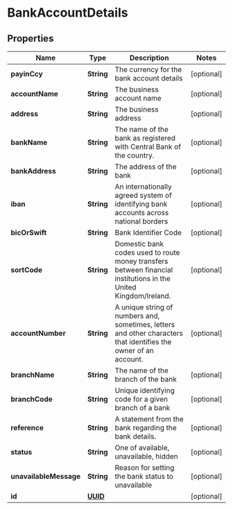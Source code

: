 

# BankAccountDetails

## Properties

Name | Type | Description | Notes
------------ | ------------- | ------------- | -------------
**payinCcy** | **String** | The currency for the bank account details |  [optional]
**accountName** | **String** | The business account name |  [optional]
**address** | **String** | The business address |  [optional]
**bankName** | **String** | The name of the bank as registered with Central Bank of the country. |  [optional]
**bankAddress** | **String** | The address of the bank |  [optional]
**iban** | **String** | An internationally agreed system of identifying bank accounts across national borders |  [optional]
**bicOrSwift** | **String** | Bank Identifier Code |  [optional]
**sortCode** | **String** | Domestic bank codes used to route money transfers between financial institutions in the United Kingdom/Ireland. |  [optional]
**accountNumber** | **String** | A unique string of numbers and, sometimes, letters and other characters that identifies the owner of an account. |  [optional]
**branchName** | **String** | The name of the branch of the bank |  [optional]
**branchCode** | **String** | Unique identifying code for a given branch of a bank |  [optional]
**reference** | **String** | A statement from the bank regarding the bank details. |  [optional]
**status** | **String** | One of available, unavailable, hidden |  [optional]
**unavailableMessage** | **String** | Reason for setting the bank status to unavailable |  [optional]
**id** | [**UUID**](UUID.md) |  |  [optional]



